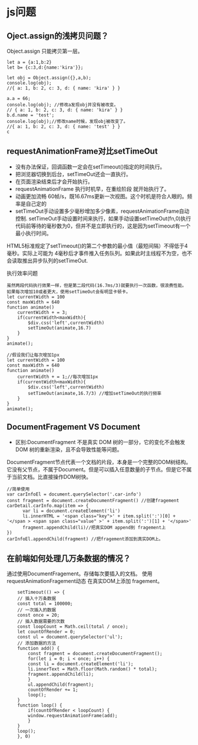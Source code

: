 # js问题

## Oject.assign的浅拷贝问题？
Object.assign 只能拷贝第一层。
```
let a = {a:1,b:2}
let b= {c:3,d:{name:'kira'}};

let obj = Object.assign({},a,b);
console.log(obj);
//{ a: 1, b: 2, c: 3, d: { name: 'kira' } }

a.a = 66;
console.log(obj); //修改a发现obj并没有被改变。
// { a: 1, b: 2, c: 3, d: { name: 'kira' } }
b.d.name = 'test';
console.log(obj);//修改name时候，发现obj被改变了。
//{ a: 1, b: 2, c: 3, d: { name: 'test' } }
c
```

## requestAnimationFrame对比setTimeOut

- 没有办法保证，回调函数一定会在setTimeout()指定的时间执行。
- 把浏览器切换到后台，setTimeOut还会一直执行。
- 在页面渲染结束后才会开始执行。
- requestAnimationFrame 执行时机早，在重绘阶段 就开始执行了。
- 动画更加流畅 60帧/s，既16.67ms更新一次视图。这个时机是符合人眼的。频率是自己定的
- setTimeOut手动设置多少毫秒增加多少像素，requestAnimationFrame自动控制.
setTimeOut手动设置时间来执行，如果手动设置setTimeOut(fn,0)执行代码前等待的毫秒数为0，但并不是立即执行的，这是因为setTimeout有一个最小执行时间。

HTML5标准规定了setTimeout()的第二个参数的最小值（最短间隔）不得低于4毫秒。实际上可能为 4毫秒后才事件推入任务队列。如果此时主线程不为空，也不会读取推出异步队列的setTimeOut.

执行效率问题

```
虽然两段代码执行效果一样，但是第二段代码(16.7ms/3)就要执行一次函数，很浪费性能。
如果每次增加10或者更大，使用setTimeOut会有明显卡顿卡。
let currentWidth = 100
const maxWidth = 640
function animate()
    currentWidth + = 3;
    if(currentWidth<maxWidth){
        $div.css('left',currentWidth)
        setTimeOut(animate,16.7)
    }
}
animate();

//假设我们让每次增加1px
let currentWidth = 100
const maxWidth = 640
function animate()
    currentWidth + = 1;//每次增加1px
    if(currentWidth<maxWidth){
        $div.css('left',currentWidth)
        setTimeOut(animate,16.7/3) //增加setTimeOut的执行频率
    }
}
animate();
```

## DocumentFragement VS Document

- 区别:DocumentFragment 不是真实 DOM 树的一部分，它的变化不会触发 DOM 树的重新渲染，且不会导致性能等问题。

DocumentFragment节点代表一个文档的片段，本身是一个完整的DOM树结构。它没有父节点，不属于Document。但是可以插入任意数量的子节点。但是它不属于当前文档。比直接操作DOM树快。

```
//简单使用
var carInfoEl = document.querySelector('.car-info')
const fragment = document.createDocumentFragment() //创建fragement
carDetail.carInfo.map(item => {
      var li = document.createElement('li')
      li.innerHTML = '<span class="key">' + item.split(':')[0] + '</span > <span span class="value" >' + item.split(':')[1] + '</span>'
      fragment.appendChild(li)//把真实DOM append到 fragement上
})
carInfoEl.appendChild(fragment) //把fragement添加到真实DOM上。
```



## 在前端如何处理几万条数据的情况？
通过使用DocumentFragement。存储每次要插入的文档。
使用requestAnimationFragement动态 在真实DOM上添加 fragement。
```
    setTimeout(() => {
    // 插入十万条数据
    const total = 100000;
    // 一次插入的数据
    const once = 20;
    // 插入数据需要的次数
    const loopCount = Math.ceil(total / once);
    let countOfRender = 0;
    const ul = document.querySelector('ul');
    // 添加数据的方法
    function add() {
        const fragment = document.createDocumentFragment();
        for(let i = 0; i < once; i++) {
        const li = document.createElement('li');
        li.innerText = Math.floor(Math.random() * total);
        fragment.appendChild(li);
        }
        ul.appendChild(fragment);
        countOfRender += 1;
        loop();
    }
    function loop() {
        if(countOfRender < loopCount) {
        window.requestAnimationFrame(add);
        }
    }
    loop();
    }, 0)

```
